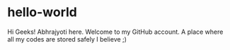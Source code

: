 # hello-world
Hi Geeks! Abhrajyoti here.
Welcome to my GitHub account. 
A place where all my codes are stored safely I believe ;)
